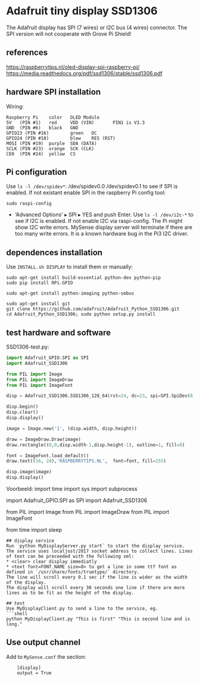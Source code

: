 # Adafruit tiny display SSD1306
The Adafruit display has SPI (7 wires) or I2C bus (4 wires) connector.
The SPI version will not cooperate with Grove Pi Shield!

## references
https://raspberrytips.nl/oled-display-spi-raspberry-pi/
https://media.readthedocs.org/pdf/ssd1306/stable/ssd1306.pdf


## hardware SPI installation
Wiring:
```
Raspberry Pi    color   OLED Module
5V   (PIN #1)   red     VDD (VIN)       PIN1 is V3.3
GND  (PIN #6)   black   GND
GPIO23 (PIN #16)        green   DC
GPIO24 (PIN #18)        blew    RES (RST)
MOSI (PIN #19)  purple  SDA (DATA)
SCLK (PIN #23)  orange  SCK (CLK)
CE0  (PIN #24)  yellow  CS
```
## Pi configuration
Use `ls -l /dev/spidev*`: /dev/spidev0.0  /dev/spidev0.1 to see if SPI is enabled.
If not existant enable SPI in the raspberry Pi config tool:
```shell
sudo raspi-config
```
* ‘Advanced Options' ▸ SPI ▸ YES and push Enter. 
Use `ls -l /dev/i2c-*` to see if I2C is enabled.
If not enable I2C via raspi-config.
The Pi might show I2C write errors. MySense display server will terminate if there are too many write errors. It is a known hardware bug in the Pi3 I2C driver.

## dependences installation
Use `INSTALL.sh DISPLAY` to install them or manually:
```shell
sudo apt-get install build-essential python-dev python-pip
sudo pip install RPi.GPIO

sudo apt-get install python-imaging python-smbus

sudo apt-get install git
git clone https://github.com/adafruit/Adafruit_Python_SSD1306.git
cd Adafruit_Python_SSD1306; sudo python setup.py install
```

## test hardware and software
SSD1306-test.py:
```python
import Adafruit_GPIO.SPI as SPI
import Adafruit_SSD1306

from PIL import Image
from PIL import ImageDraw
from PIL import ImageFont

disp = Adafruit_SSD1306.SSD1306_128_64(rst=24, dc=23, spi=SPI.SpiDev(0, 0, max_speed_hz=8000000))

disp.begin()
disp.clear()
disp.display()

image = Image.new('1', (disp.width, disp.height))

draw = ImageDraw.Draw(image)
draw.rectangle((0,0,disp.width-1,disp.height-1), outline=1, fill=0)

font = ImageFont.load_default()
draw.text((16, 24),'RASPBERRYTIPS.NL',  font=font, fill=255)

disp.image(image)
disp.display()
```

Voorbeeld:
import time
import sys
import subprocess

import Adafruit_GPIO.SPI as SPI
import Adafruit_SSD1306

from PIL import Image
from PIL import ImageDraw
from PIL import ImageFont

from time import sleep
```
## display service
Run `python MyDisplayServer.py start` to start the display service. The service uses localjost/2017 socket address to collect lines. Lines of text can be preceeded with the following xml:
* <clear> clear display immediatly
* <text font=FONT_NAME size=8> to get a line in some ttf font as defined in `/usr/share/fonts/truetype/` directory.
The line will scroll every 0.1 sec if the line is wider as the width of the display.
The display will scroll every 30 seconds one line if there are more lines as to be fit as the height of the display.

## test
Use MyDisplayClient.py to send a line to the service, eg.
```shell
python MyDisplayClient.py "This is first" "This is second line and is long."
```

## Use output channel
Add to `MySense.conf` the section:
```
    [display]
    output = True
```

